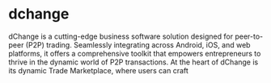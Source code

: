 # dchange
dChange is a cutting-edge business software solution designed for peer-to-peer (P2P) trading. Seamlessly integrating across Android, iOS, and web platforms, it offers a comprehensive toolkit that empowers entrepreneurs to thrive in the dynamic world of P2P transactions. At the heart of dChange is its dynamic Trade Marketplace, where users can craft
